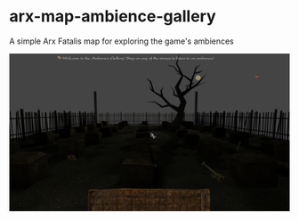 # arx-map-ambience-gallery

A simple Arx Fatalis map for exploring the game's ambiences

![Preview](preview.jpg?raw=true 'Preview')
